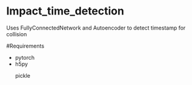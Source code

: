 # Impact_time_detection
Uses FullyConnectedNetwork and Autoencoder to detect timestamp for collision

#Requirements
<ul>
<li>
pytorch
</li>
<li>
h5py
</li>

pickle


